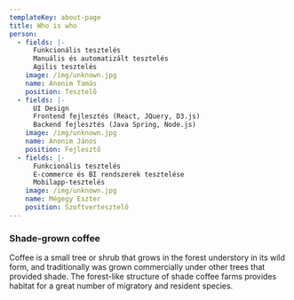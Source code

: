 ```yaml
---
templateKey: about-page
title: Who is who
person:
  - fields: |-
      Funkcionális tesztelés
      Manuális és automatizált tesztelés
      Agilis tesztelés
    image: /img/unknown.jpg
    name: Anonim Tamás
    position: Tesztelő
  - fields: |-
      UI Design
      Frontend fejlesztés (React, JQuery, D3.js)
      Backend fejlesztés (Java Spring, Node.js)
    image: /img/unknown.jpg
    name: Anonim János
    position: Fejlesztő
  - fields: |-
      Funkcionális tesztelés
      E-commerce és BI rendszerek tesztelése
      Mobilapp-tesztelés
    image: /img/unknown.jpg
    name: Mégegy Eszter
    position: Szoftvertesztelő
---
```

### Shade-grown coffee
Coffee is a small tree or shrub that grows in the forest understory in its wild form, and traditionally was grown commercially under other trees that provided shade. The forest-like structure of shade coffee farms provides habitat for a great number of migratory and resident species.

